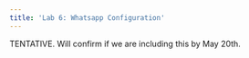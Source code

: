 ```yaml
---
title: 'Lab 6: Whatsapp Configuration'
---
```


TENTATIVE. Will confirm if we are including this by May 20th. 
